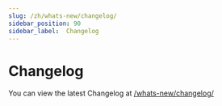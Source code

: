 ```yaml
---
slug: /zh/whats-new/changelog/
sidebar_position: 90
sidebar_label:  Changelog
---
```


# Changelog

You can view the latest Changelog at [/whats-new/changelog/](/docs/whats-new/changelog/index.md)
